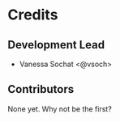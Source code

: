 # Credits

## Development Lead

* Vanessa Sochat <@vsoch>

## Contributors

None yet. Why not be the first?
